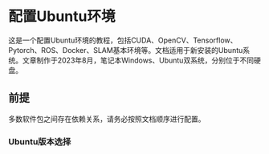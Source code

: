# 配置Ubuntu环境

这是一个配置Ubuntu环境的教程，包括CUDA、OpenCV、Tensorflow、Pytorch、ROS、Docker、SLAM基本环境等。文档适用于新安装的Ubuntu系统。文章制作于2023年8月，笔记本Windows、Ubuntu双系统，分别位于不同硬盘。

## 前提

多数软件包之间存在依赖关系，请务必按照文档顺序进行配置。
### Ubuntu版本选择